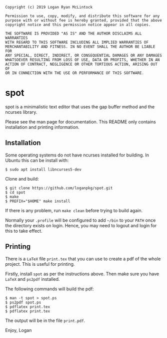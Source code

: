 
    Copyright (c) 2019 Logan Ryan McLintock

    Permission to use, copy, modify, and distribute this software for any
    purpose with or without fee is hereby granted, provided that the above
    copyright notice and this permission notice appear in all copies.

    THE SOFTWARE IS PROVIDED "AS IS" AND THE AUTHOR DISCLAIMS ALL WARRANTIES
    WITH REGARD TO THIS SOFTWARE INCLUDING ALL IMPLIED WARRANTIES OF
    MERCHANTABILITY AND FITNESS. IN NO EVENT SHALL THE AUTHOR BE LIABLE FOR
    ANY SPECIAL, DIRECT, INDIRECT, OR CONSEQUENTIAL DAMAGES OR ANY DAMAGES
    WHATSOEVER RESULTING FROM LOSS OF USE, DATA OR PROFITS, WHETHER IN AN
    ACTION OF CONTRACT, NEGLIGENCE OR OTHER TORTIOUS ACTION, ARISING OUT OF
    OR IN CONNECTION WITH THE USE OR PERFORMANCE OF THIS SOFTWARE.


# spot

spot is a minimalistic text editor that uses the gap buffer method and the
ncurses library.

Please see the man page for documentation. This README only
contains installation and printing information.

## Installation

Some operating systems do not have ncurses installed for building.
In Ubuntu this can be install with:

    $ sudo apt install libncurses5-dev

Clone and build:

    $ git clone https://github.com/loganpkg/spot.git
    $ cd spot
    $ make
    $ PREFIX="$HOME" make install

If there is any problem, run `make clean` before trying to build again.

Normally your `.profile` will be configured to add `~/bin` to your `PATH`
once the directory exists on login. Hence, you may need to logout and login
for this to take effect.

## Printing

There is a `LaTeX` file `print.tex` that you can use to create
a pdf of the whole project. This is useful for printing.

Firstly, install `spot` as per the instructions above.
Then make sure you have `LaTeX` and `ps2pdf` installed.

The following commands will build the pdf:

    $ man -t spot > spot.ps
    $ ps2pdf spot.ps
    $ pdflatex print.tex
    $ pdflatex print.tex

The output will be in the file `print.pdf`.

Enjoy,
Logan
